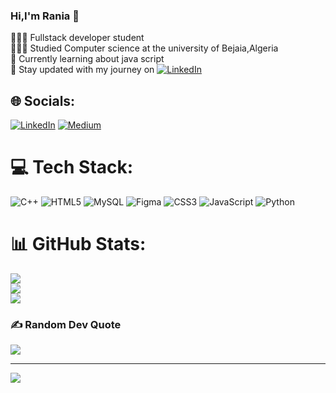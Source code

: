 ### Hi,I'm Rania 👋
👩🏻‍💻 Fullstack developer student </br>
👩🏻‍🎓 Studied Computer science at the university of Bejaia,Algeria </br>
💭 Currently learning about java script </br>
🛜 Stay updated with my journey on [![LinkedIn](https://img.shields.io/badge/LinkedIn-%230077B5.svg?logo=linkedin&logoColor=white)](https://linkedin.com/in/rania-benamara-b342602b0)

<!--
**rania-benamara/rania-benamara** is a ✨ _special_ ✨ repository because its `README.md` (this file) appears on your GitHub profile.

Here are some ideas to get you started:

- 🔭 I’m currently working on ...
- 🌱 I’m currently learning ...
- 👯 I’m looking to collaborate on ...
- 🤔 I’m looking for help with ...
- 💬 Ask me about ...
- 📫 How to reach me: ...
- 😄 Pronouns: ...
- ⚡ Fun fact: ...
-->

## 🌐 Socials:
[![LinkedIn](https://img.shields.io/badge/LinkedIn-%230077B5.svg?logo=linkedin&logoColor=white)](https://linkedin.com/in/rania-benamara-b342602b0) [![Medium](https://img.shields.io/badge/Medium-12100E?logo=medium&logoColor=white)](https://medium.com/@Raniabenamara) 

# 💻 Tech Stack:
![C++](https://img.shields.io/badge/c++-%2300599C.svg?style=for-the-badge&logo=c%2B%2B&logoColor=white) ![HTML5](https://img.shields.io/badge/html5-%23E34F26.svg?style=for-the-badge&logo=html5&logoColor=white) ![MySQL](https://img.shields.io/badge/mysql-%2300000f.svg?style=for-the-badge&logo=mysql&logoColor=white) ![Figma](https://img.shields.io/badge/figma-%23F24E1E.svg?style=for-the-badge&logo=figma&logoColor=white) ![CSS3](https://img.shields.io/badge/css3-%231572B6.svg?style=for-the-badge&logo=css3&logoColor=white) ![JavaScript](https://img.shields.io/badge/javascript-%23323330.svg?style=for-the-badge&logo=javascript&logoColor=%23F7DF1E) ![Python](https://img.shields.io/badge/python-3670A0?style=for-the-badge&logo=python&logoColor=ffdd54)
# 📊 GitHub Stats:
![](https://github-readme-stats.vercel.app/api?username=rania-benamara&theme=radical&hide_border=false&include_all_commits=false&count_private=false)<br/>
![](https://github-readme-streak-stats.herokuapp.com/?user=rania-benamara&theme=radical&hide_border=false)<br/>
![](https://github-readme-stats.vercel.app/api/top-langs/?username=rania-benamara&theme=radical&hide_border=false&include_all_commits=false&count_private=false&layout=compact)

### ✍️ Random Dev Quote
![](https://quotes-github-readme.vercel.app/api?type=horizontal&theme=radical)

---
[![](https://visitcount.itsvg.in/api?id=rania-benamara&icon=0&color=0)](https://visitcount.itsvg.in)

<!-- Proudly created with GPRM ( https://gprm.itsvg.in ) -->
